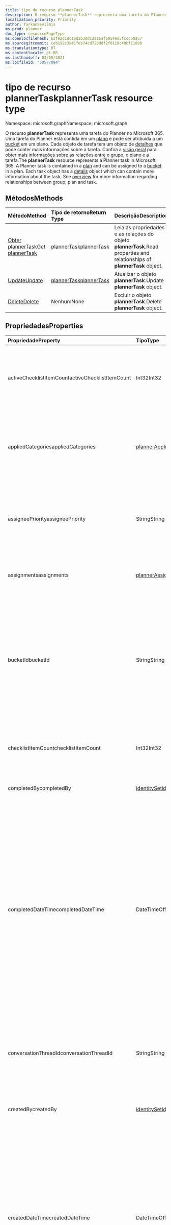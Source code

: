 ```yaml
---
title: tipo de recurso plannerTask
description: O recurso **plannerTask** representa uma tarefa do Planner no Microsoft 365. Uma tarefa do Planner está contida em um plano e pode ser atribuída a um bucket em um plano. Cada objeto de tarefa tem um objeto de detalhes que pode conter mais informações sobre a tarefa. Confira a visão geral para obter mais informações sobre as relações entre o grupo, o plano e a tarefa.
localization_priority: Priority
author: TarkanSevilmis
ms.prod: planner
doc_type: resourcePageType
ms.openlocfilehash: b2f92d1dc16d2b30dc2a16af6854ed5fccc50a57
ms.sourcegitcommit: ceb192c3a41feb74cd720ddf2f0119c48bf1189b
ms.translationtype: HT
ms.contentlocale: pt-BR
ms.lasthandoff: 03/09/2021
ms.locfileid: "50577094"
---
```

# <a name="plannertask-resource-type"></a><span data-ttu-id="58889-106">tipo de recurso plannerTask</span><span class="sxs-lookup"><span data-stu-id="58889-106">plannerTask resource type</span></span>

<span data-ttu-id="58889-107">Namespace: microsoft.graph</span><span class="sxs-lookup"><span data-stu-id="58889-107">Namespace: microsoft.graph</span></span>

<span data-ttu-id="58889-p102">O recurso **plannerTask** representa uma tarefa do Planner no Microsoft 365. Uma tarefa do Planner está contida em um [plano](plannerplan.md) e pode ser atribuída a um [bucket](plannerbucket.md) em um plano. Cada objeto de tarefa tem um objeto de [detalhes](plannertaskdetails.md) que pode conter mais informações sobre a tarefa. Confira a [visão geral](planner-overview.md) para obter mais informações sobre as relações entre o grupo, o plano e a tarefa.</span><span class="sxs-lookup"><span data-stu-id="58889-p102">The **plannerTask** resource represents a Planner task in Microsoft 365. A Planner task is contained in a [plan](plannerplan.md) and can be assigned to a [bucket](plannerbucket.md) in a plan. Each task object has a [details](plannertaskdetails.md) object which can contain more information about the task. See [overview](planner-overview.md) for more information regarding relationships between group, plan and task.</span></span>


## <a name="methods"></a><span data-ttu-id="58889-112">Métodos</span><span class="sxs-lookup"><span data-stu-id="58889-112">Methods</span></span>

| <span data-ttu-id="58889-113">Método</span><span class="sxs-lookup"><span data-stu-id="58889-113">Method</span></span>           | <span data-ttu-id="58889-114">Tipo de retorno</span><span class="sxs-lookup"><span data-stu-id="58889-114">Return Type</span></span>    |<span data-ttu-id="58889-115">Descrição</span><span class="sxs-lookup"><span data-stu-id="58889-115">Description</span></span>|
|:---------------|:--------|:----------|
|[<span data-ttu-id="58889-116">Obter plannerTask</span><span class="sxs-lookup"><span data-stu-id="58889-116">Get plannerTask</span></span>](../api/plannertask-get.md) | [<span data-ttu-id="58889-117">plannerTask</span><span class="sxs-lookup"><span data-stu-id="58889-117">plannerTask</span></span>](plannertask.md) |<span data-ttu-id="58889-118">Leia as propriedades e as relações do objeto **plannerTask**.</span><span class="sxs-lookup"><span data-stu-id="58889-118">Read properties and relationships of **plannerTask** object.</span></span>|
|[<span data-ttu-id="58889-119">Update</span><span class="sxs-lookup"><span data-stu-id="58889-119">Update</span></span>](../api/plannertask-update.md) | [<span data-ttu-id="58889-120">plannerTask</span><span class="sxs-lookup"><span data-stu-id="58889-120">plannerTask</span></span>](plannertask.md) |<span data-ttu-id="58889-121">Atualizar o objeto **plannerTask**.</span><span class="sxs-lookup"><span data-stu-id="58889-121">Update **plannerTask** object.</span></span> |
|[<span data-ttu-id="58889-122">Delete</span><span class="sxs-lookup"><span data-stu-id="58889-122">Delete</span></span>](../api/plannertask-delete.md) | <span data-ttu-id="58889-123">Nenhum</span><span class="sxs-lookup"><span data-stu-id="58889-123">None</span></span> |<span data-ttu-id="58889-124">Excluir o objeto **plannerTask**.</span><span class="sxs-lookup"><span data-stu-id="58889-124">Delete **plannerTask** object.</span></span> |

## <a name="properties"></a><span data-ttu-id="58889-125">Propriedades</span><span class="sxs-lookup"><span data-stu-id="58889-125">Properties</span></span>
| <span data-ttu-id="58889-126">Propriedade</span><span class="sxs-lookup"><span data-stu-id="58889-126">Property</span></span>     | <span data-ttu-id="58889-127">Tipo</span><span class="sxs-lookup"><span data-stu-id="58889-127">Type</span></span>   |<span data-ttu-id="58889-128">Descrição</span><span class="sxs-lookup"><span data-stu-id="58889-128">Description</span></span>|
|:---------------|:--------|:----------|
|<span data-ttu-id="58889-129">activeChecklistItemCount</span><span class="sxs-lookup"><span data-stu-id="58889-129">activeChecklistItemCount</span></span>|<span data-ttu-id="58889-130">Int32</span><span class="sxs-lookup"><span data-stu-id="58889-130">Int32</span></span>|<span data-ttu-id="58889-131">Número de itens de lista de verificação com valor definido como `false`, representando itens incompletos.</span><span class="sxs-lookup"><span data-stu-id="58889-131">Number of checklist items with value set to `false`, representing incomplete items.</span></span>|
|<span data-ttu-id="58889-132">appliedCategories</span><span class="sxs-lookup"><span data-stu-id="58889-132">appliedCategories</span></span>|[<span data-ttu-id="58889-133">plannerAppliedCategories</span><span class="sxs-lookup"><span data-stu-id="58889-133">plannerAppliedCategories</span></span>](plannerappliedcategories.md)|<span data-ttu-id="58889-p103">As categorias às quais a tarefa foi aplicada. Confira os possíveis valores em [Categorias aplicadas](plannerappliedcategories.md).</span><span class="sxs-lookup"><span data-stu-id="58889-p103">The categories to which the task has been applied. See [applied Categories](plannerappliedcategories.md) for possible values.</span></span>|
|<span data-ttu-id="58889-136">assigneePriority</span><span class="sxs-lookup"><span data-stu-id="58889-136">assigneePriority</span></span>|<span data-ttu-id="58889-137">String</span><span class="sxs-lookup"><span data-stu-id="58889-137">String</span></span>|<span data-ttu-id="58889-p104">Dica usada para ordenar itens deste tipo em um modo de exibição de lista. O formato é definido como descrito [aqui](planner-order-hint-format.md).</span><span class="sxs-lookup"><span data-stu-id="58889-p104">Hint used to order items of this type in a list view. The format is defined as outlined [here](planner-order-hint-format.md).</span></span>|
|<span data-ttu-id="58889-140">assignments</span><span class="sxs-lookup"><span data-stu-id="58889-140">assignments</span></span>|[<span data-ttu-id="58889-141">plannerAssignments</span><span class="sxs-lookup"><span data-stu-id="58889-141">plannerAssignments</span></span>](plannerassignments.md)|<span data-ttu-id="58889-142">O conjunto de destinatários aos quais a tarefa é atribuída.</span><span class="sxs-lookup"><span data-stu-id="58889-142">The set of assignees the task is assigned to.</span></span>|
|<span data-ttu-id="58889-143">bucketId</span><span class="sxs-lookup"><span data-stu-id="58889-143">bucketId</span></span>|<span data-ttu-id="58889-144">String</span><span class="sxs-lookup"><span data-stu-id="58889-144">String</span></span>|<span data-ttu-id="58889-145">ID do bucket ao qual a tarefa pertence.</span><span class="sxs-lookup"><span data-stu-id="58889-145">Bucket ID to which the task belongs.</span></span> <span data-ttu-id="58889-146">O bucket precisa estar no plano no qual a tarefa está.</span><span class="sxs-lookup"><span data-stu-id="58889-146">The bucket needs to be in the plan that the task is in.</span></span> <span data-ttu-id="58889-147">Tem 28 caracteres e diferencia maiúsculas de minúsculas.</span><span class="sxs-lookup"><span data-stu-id="58889-147">It is 28 characters long and case-sensitive.</span></span> <span data-ttu-id="58889-148">[Formatar validação](planner-identifiers-disclaimer.md) é feito no serviço.</span><span class="sxs-lookup"><span data-stu-id="58889-148">[Format validation](planner-identifiers-disclaimer.md) is done on the service.</span></span> |
|<span data-ttu-id="58889-149">checklistItemCount</span><span class="sxs-lookup"><span data-stu-id="58889-149">checklistItemCount</span></span>|<span data-ttu-id="58889-150">Int32</span><span class="sxs-lookup"><span data-stu-id="58889-150">Int32</span></span>|<span data-ttu-id="58889-151">Número de itens de lista de verificação que estão presentes na tarefa.</span><span class="sxs-lookup"><span data-stu-id="58889-151">Number of checklist items that are present on the task.</span></span>|
|<span data-ttu-id="58889-152">completedBy</span><span class="sxs-lookup"><span data-stu-id="58889-152">completedBy</span></span>|[<span data-ttu-id="58889-153">identitySet</span><span class="sxs-lookup"><span data-stu-id="58889-153">identitySet</span></span>](identityset.md)|<span data-ttu-id="58889-154">Identidade do usuário que concluiu a tarefa.</span><span class="sxs-lookup"><span data-stu-id="58889-154">Identity of the user that completed the task.</span></span>|
|<span data-ttu-id="58889-155">completedDateTime</span><span class="sxs-lookup"><span data-stu-id="58889-155">completedDateTime</span></span>|<span data-ttu-id="58889-156">DateTimeOffset</span><span class="sxs-lookup"><span data-stu-id="58889-156">DateTimeOffset</span></span>|<span data-ttu-id="58889-p106">Somente leitura. A data e a hora na qual o `'percentComplete'` da tarefa está definido como `'100'`. O tipo Timestamp representa informações de data e hora usando o formato ISO 8601 e está sempre no horário UTC. Por exemplo, meia-noite em UTC no dia 1º de janeiro de 2014 teria esta aparência: `'2014-01-01T00:00:00Z'`</span><span class="sxs-lookup"><span data-stu-id="58889-p106">Read-only. Date and time at which the `'percentComplete'` of the task is set to `'100'`. The Timestamp type represents date and time information using ISO 8601 format and is always in UTC time. For example, midnight UTC on Jan 1, 2014 would look like this: `'2014-01-01T00:00:00Z'`</span></span>|
|<span data-ttu-id="58889-161">conversationThreadId</span><span class="sxs-lookup"><span data-stu-id="58889-161">conversationThreadId</span></span>|<span data-ttu-id="58889-162">String</span><span class="sxs-lookup"><span data-stu-id="58889-162">String</span></span>|<span data-ttu-id="58889-p107">Identificação do thread da conversa na tarefa. Essa é a identificação do objeto do thread da conversa criado no grupo.</span><span class="sxs-lookup"><span data-stu-id="58889-p107">Thread ID of the conversation on the task. This is the ID of the conversation thread object created in the group.</span></span>|
|<span data-ttu-id="58889-165">createdBy</span><span class="sxs-lookup"><span data-stu-id="58889-165">createdBy</span></span>|[<span data-ttu-id="58889-166">identitySet</span><span class="sxs-lookup"><span data-stu-id="58889-166">identitySet</span></span>](identityset.md)|<span data-ttu-id="58889-167">Identidade do usuário que criou a tarefa.</span><span class="sxs-lookup"><span data-stu-id="58889-167">Identity of the user that created the task.</span></span>|
|<span data-ttu-id="58889-168">createdDateTime</span><span class="sxs-lookup"><span data-stu-id="58889-168">createdDateTime</span></span>|<span data-ttu-id="58889-169">DateTimeOffset</span><span class="sxs-lookup"><span data-stu-id="58889-169">DateTimeOffset</span></span>|<span data-ttu-id="58889-p108">Somente leitura. A data e a hora que a tarefa é criada. O tipo Timestamp representa informações de data e hora usando o formato ISO 8601 e está sempre no horário UTC. Por exemplo, meia-noite em UTC no dia 1º de janeiro de 2014 teria esta aparência: `'2014-01-01T00:00:00Z'`</span><span class="sxs-lookup"><span data-stu-id="58889-p108">Read-only. Date and time at which the task is created. The Timestamp type represents date and time information using ISO 8601 format and is always in UTC time. For example, midnight UTC on Jan 1, 2014 would look like this: `'2014-01-01T00:00:00Z'`</span></span>|
|<span data-ttu-id="58889-174">dueDateTime</span><span class="sxs-lookup"><span data-stu-id="58889-174">dueDateTime</span></span>|<span data-ttu-id="58889-175">DateTimeOffset</span><span class="sxs-lookup"><span data-stu-id="58889-175">DateTimeOffset</span></span>|<span data-ttu-id="58889-p109">A data e a hora que a tarefa já deve estar concluída. O tipo Timestamp representa informações de data e hora usando o formato ISO 8601 e está sempre no horário UTC. Por exemplo, meia-noite em UTC no dia 1º de janeiro de 2014 teria esta aparência: `'2014-01-01T00:00:00Z'`</span><span class="sxs-lookup"><span data-stu-id="58889-p109">Date and time at which the task is due. The Timestamp type represents date and time information using ISO 8601 format and is always in UTC time. For example, midnight UTC on Jan 1, 2014 would look like this: `'2014-01-01T00:00:00Z'`</span></span>|
|<span data-ttu-id="58889-179">hasDescription</span><span class="sxs-lookup"><span data-stu-id="58889-179">hasDescription</span></span>|<span data-ttu-id="58889-180">Booliano</span><span class="sxs-lookup"><span data-stu-id="58889-180">Boolean</span></span>|<span data-ttu-id="58889-p110">Somente leitura. O valor é `true` se o objeto de detalhes da tarefa tem uma descrição não vazia e `false` caso contrário.</span><span class="sxs-lookup"><span data-stu-id="58889-p110">Read-only. Value is `true` if the details object of the task has a non-empty description and `false` otherwise.</span></span>|
|<span data-ttu-id="58889-183">id</span><span class="sxs-lookup"><span data-stu-id="58889-183">id</span></span>|<span data-ttu-id="58889-184">String</span><span class="sxs-lookup"><span data-stu-id="58889-184">String</span></span>|<span data-ttu-id="58889-185">Somente leitura.</span><span class="sxs-lookup"><span data-stu-id="58889-185">Read-only.</span></span> <span data-ttu-id="58889-186">A ID da tarefa.</span><span class="sxs-lookup"><span data-stu-id="58889-186">ID of the task.</span></span> <span data-ttu-id="58889-187">Tem 28 caracteres e diferencia maiúsculas de minúsculas.</span><span class="sxs-lookup"><span data-stu-id="58889-187">It is 28 characters long and case-sensitive.</span></span> <span data-ttu-id="58889-188">[Formatar validação](planner-identifiers-disclaimer.md) é feito no serviço.</span><span class="sxs-lookup"><span data-stu-id="58889-188">[Format validation](planner-identifiers-disclaimer.md) is done on the service.</span></span>|
|<span data-ttu-id="58889-189">orderHint</span><span class="sxs-lookup"><span data-stu-id="58889-189">orderHint</span></span>|<span data-ttu-id="58889-190">String</span><span class="sxs-lookup"><span data-stu-id="58889-190">String</span></span>|<span data-ttu-id="58889-p112">Dica usada para ordenar itens deste tipo em um modo de exibição de lista. O formato é definido como descrito [aqui](planner-order-hint-format.md).</span><span class="sxs-lookup"><span data-stu-id="58889-p112">Hint used to order items of this type in a list view. The format is defined as outlined [here](planner-order-hint-format.md).</span></span>|
|<span data-ttu-id="58889-193">percentComplete</span><span class="sxs-lookup"><span data-stu-id="58889-193">percentComplete</span></span>|<span data-ttu-id="58889-194">Int32</span><span class="sxs-lookup"><span data-stu-id="58889-194">Int32</span></span>|<span data-ttu-id="58889-p113">A porcentagem de conclusão da tarefa. Quando definido como `100`, a tarefa será considerada concluída.</span><span class="sxs-lookup"><span data-stu-id="58889-p113">Percentage of task completion. When set to `100`, the task is considered completed.</span></span> |
|<span data-ttu-id="58889-197">planId</span><span class="sxs-lookup"><span data-stu-id="58889-197">planId</span></span>|<span data-ttu-id="58889-198">String</span><span class="sxs-lookup"><span data-stu-id="58889-198">String</span></span>|<span data-ttu-id="58889-199">ID do plano ao qual a tarefa pertence.</span><span class="sxs-lookup"><span data-stu-id="58889-199">Plan ID to which the task belongs.</span></span>|
|<span data-ttu-id="58889-200">previewType</span><span class="sxs-lookup"><span data-stu-id="58889-200">previewType</span></span>|<span data-ttu-id="58889-201">String</span><span class="sxs-lookup"><span data-stu-id="58889-201">String</span></span>|<span data-ttu-id="58889-202">Isso define o tipo de visualização que aparece na tarefa.</span><span class="sxs-lookup"><span data-stu-id="58889-202">This sets the type of preview that shows up on the task.</span></span> <span data-ttu-id="58889-203">Os valores possíveis são: `automatic`, `noPreview`, `checklist`, `description`, `reference`.</span><span class="sxs-lookup"><span data-stu-id="58889-203">The possible values are: `automatic`, `noPreview`, `checklist`, `description`, `reference`.</span></span>|
|<span data-ttu-id="58889-204">referenceCount</span><span class="sxs-lookup"><span data-stu-id="58889-204">referenceCount</span></span>|<span data-ttu-id="58889-205">Int32</span><span class="sxs-lookup"><span data-stu-id="58889-205">Int32</span></span>|<span data-ttu-id="58889-206">Número de referências externas existentes na tarefa.</span><span class="sxs-lookup"><span data-stu-id="58889-206">Number of external references that exist on the task.</span></span>|
|<span data-ttu-id="58889-207">startDateTime</span><span class="sxs-lookup"><span data-stu-id="58889-207">startDateTime</span></span>|<span data-ttu-id="58889-208">DateTimeOffset</span><span class="sxs-lookup"><span data-stu-id="58889-208">DateTimeOffset</span></span>|<span data-ttu-id="58889-p115">A data e a hora que a tarefa começa. O tipo Timestamp representa informações de data e hora usando o formato ISO 8601 e está sempre no horário UTC. Por exemplo, meia-noite em UTC no dia 1º de janeiro de 2014 teria esta aparência: `'2014-01-01T00:00:00Z'`</span><span class="sxs-lookup"><span data-stu-id="58889-p115">Date and time at which the task starts. The Timestamp type represents date and time information using ISO 8601 format and is always in UTC time. For example, midnight UTC on Jan 1, 2014 would look like this: `'2014-01-01T00:00:00Z'`</span></span>|
|<span data-ttu-id="58889-212">title</span><span class="sxs-lookup"><span data-stu-id="58889-212">title</span></span>|<span data-ttu-id="58889-213">String</span><span class="sxs-lookup"><span data-stu-id="58889-213">String</span></span>|<span data-ttu-id="58889-214">Título da tarefa.</span><span class="sxs-lookup"><span data-stu-id="58889-214">Title of the task.</span></span>|

## <a name="relationships"></a><span data-ttu-id="58889-215">Relações</span><span class="sxs-lookup"><span data-stu-id="58889-215">Relationships</span></span>
| <span data-ttu-id="58889-216">Relação</span><span class="sxs-lookup"><span data-stu-id="58889-216">Relationship</span></span> | <span data-ttu-id="58889-217">Tipo</span><span class="sxs-lookup"><span data-stu-id="58889-217">Type</span></span>   |<span data-ttu-id="58889-218">Descrição</span><span class="sxs-lookup"><span data-stu-id="58889-218">Description</span></span>|
|:---------------|:--------|:----------|
|<span data-ttu-id="58889-219">assignedToTaskBoardFormat</span><span class="sxs-lookup"><span data-stu-id="58889-219">assignedToTaskBoardFormat</span></span>|[<span data-ttu-id="58889-220">plannerAssignedToTaskBoardTaskFormat</span><span class="sxs-lookup"><span data-stu-id="58889-220">plannerAssignedToTaskBoardTaskFormat</span></span>](plannerassignedtotaskboardtaskformat.md)| <span data-ttu-id="58889-p116">Somente leitura. Anulável. Usado para renderizar a tarefa corretamente na exibição de quadro de tarefa quando agrupado por assignedTo.</span><span class="sxs-lookup"><span data-stu-id="58889-p116">Read-only. Nullable. Used to render the task correctly in the task board view when grouped by assignedTo.</span></span>|
|<span data-ttu-id="58889-224">bucketTaskBoardFormat</span><span class="sxs-lookup"><span data-stu-id="58889-224">bucketTaskBoardFormat</span></span>|[<span data-ttu-id="58889-225">plannerBucketTaskBoardTaskFormat</span><span class="sxs-lookup"><span data-stu-id="58889-225">plannerBucketTaskBoardTaskFormat</span></span>](plannerbuckettaskboardtaskformat.md)| <span data-ttu-id="58889-p117">Somente leitura. Anulável. Usado para renderizar a tarefa corretamente na exibição de quadro de tarefa quando agrupado por bucket.</span><span class="sxs-lookup"><span data-stu-id="58889-p117">Read-only. Nullable. Used to render the task correctly in the task board view when grouped by bucket.</span></span>|
|<span data-ttu-id="58889-229">detalhes</span><span class="sxs-lookup"><span data-stu-id="58889-229">details</span></span>|[<span data-ttu-id="58889-230">plannerTaskDetails</span><span class="sxs-lookup"><span data-stu-id="58889-230">plannerTaskDetails</span></span>](plannertaskdetails.md)| <span data-ttu-id="58889-p118">Somente leitura. Anulável. Outros detalhes sobre a tarefa.</span><span class="sxs-lookup"><span data-stu-id="58889-p118">Read-only. Nullable. Additional details about the task.</span></span>|
|<span data-ttu-id="58889-234">progressTaskBoardFormat</span><span class="sxs-lookup"><span data-stu-id="58889-234">progressTaskBoardFormat</span></span>|[<span data-ttu-id="58889-235">plannerProgressTaskBoardTaskFormat</span><span class="sxs-lookup"><span data-stu-id="58889-235">plannerProgressTaskBoardTaskFormat</span></span>](plannerprogresstaskboardtaskformat.md)| <span data-ttu-id="58889-p119">Somente leitura. Anulável. Usado para renderizar a tarefa corretamente na exibição de quadro de tarefa quando agrupado por progresso.</span><span class="sxs-lookup"><span data-stu-id="58889-p119">Read-only. Nullable. Used to render the task correctly in the task board view when grouped by progress.</span></span>|

## <a name="json-representation"></a><span data-ttu-id="58889-239">Representação JSON</span><span class="sxs-lookup"><span data-stu-id="58889-239">JSON representation</span></span>
<span data-ttu-id="58889-240">Veja a seguir uma representação JSON do recurso.</span><span class="sxs-lookup"><span data-stu-id="58889-240">Here is a JSON representation of the resource.</span></span>

<!-- {
  "blockType": "resource",
  "baseType": "microsoft.graph.entity",
  "optionalProperties": [

  ],
  "@odata.type": "microsoft.graph.plannerTask"
}-->

```json
{
  "activeChecklistItemCount": 1024,
  "appliedCategories": {"@odata.type": "microsoft.graph.plannerAppliedCategories"},
  "assigneePriority": "String",
  "assignments": {"@odata.type": "microsoft.graph.plannerAssignments"},
  "bucketId": "String",
  "checklistItemCount": 1024,
  "completedBy": {"@odata.type": "microsoft.graph.identitySet"},
  "completedDateTime": "String (timestamp)",
  "conversationThreadId": "String",
  "createdBy": {"@odata.type": "microsoft.graph.identitySet"},
  "createdDateTime": "String (timestamp)",
  "dueDateTime": "String (timestamp)",
  "hasDescription": true,
  "id": "String (identifier)",
  "orderHint": "String",
  "percentComplete": 1024,
  "planId": "String",
  "previewType": "String",
  "referenceCount": 1024,
  "startDateTime": "String (timestamp)",
  "title": "String"
}
```

<!-- uuid: 8fcb5dbc-d5aa-4681-8e31-b001d5168d79
2015-10-25 14:57:30 UTC -->
<!-- {
  "type": "#page.annotation",
  "description": "plannerTask resource",
  "keywords": "",
  "section": "documentation",
  "tocPath": ""
}-->

